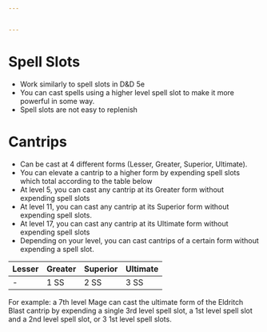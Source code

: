 ```yaml
---


---
```


<h1 id="spell-slots">Spell Slots</h1>
<ul>
<li>Work similarly to spell slots in D&amp;D 5e</li>
<li>You can cast spells using a higher level spell slot to make it more powerful in some way.</li>
<li>Spell slots are not easy to replenish</li>
</ul>
<h1 id="cantrips">Cantrips</h1>
<ul>
<li>Can be cast at 4 different forms (Lesser, Greater, Superior, Ultimate).</li>
<li>You can elevate a cantrip to a higher form by expending spell slots which total according to the table below</li>
<li>At level 5, you can cast any cantrip at its Greater form without expending spell slots</li>
<li>At level 11,  you can cast any cantrip at its Superior form without expending spell slots.</li>
<li>At level 17, you can cast any cantrip at its Ultimate form without expending spell slots</li>
<li>Depending on your level, you can cast cantrips of a certain form without expending a spell slot.</li>
</ul>

<table>
<thead>
<tr>
<th>Lesser</th>
<th>Greater</th>
<th>Superior</th>
<th>Ultimate</th>
</tr>
</thead>
<tbody>
<tr>
<td>-</td>
<td>1 SS</td>
<td>2 SS</td>
<td>3 SS</td>
</tr>
</tbody>
</table><p>For example: a 7th level Mage can cast the ultimate form of the Eldritch Blast cantrip by expending a single 3rd level spell slot, a 1st level spell slot and a 2nd level spell slot, or 3 1st level spell slots.</p>

